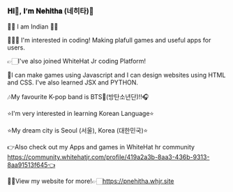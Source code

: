 ### 𝐇𝐢👋, 𝐈’𝐦 𝐍𝐞𝐡𝐢𝐭𝐡𝐚 (네히타)💜

🙋🏻‍ I am Indian 🙋🏻‍

👩🏻‍💻 I'm interested in coding! Making plafull games and useful apps for users.

👉🏻I've also joined WhiteHat Jr coding Platform!

🙂I can make games using Javascript and I can design websites using HTML and CSS. I've also learned JSX and PYTHON.

🎶My favourite K-pop band is BTS💜(방탄소년단)!!🎧

⭐I'm very interested in learning Korean Language⭐

⭐My dream city is Seoul (서울), Korea (대한민국)⭐

👉Also check out my Apps and games in WhiteHat hr community https://community.whitehatjr.com/profile/419a2a3b-8aa3-436b-9313-8aa91513f645👈

👸🏻View my website for more!👉🏻https://pnehitha.whjr.site


 
